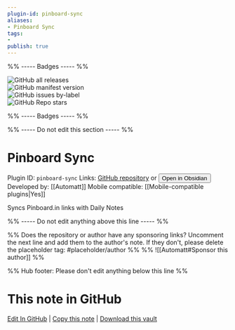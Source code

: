 ```yaml
---
plugin-id: pinboard-sync
aliases:
- Pinboard Sync
tags: 
- 
publish: true
---
```


%% ----- Badges ----- %%

![GitHub all releases](https://img.shields.io/github/downloads/Automatt/obsidian-pinboard-sync/total?color=573E7A&logo=github&style=for-the-badge)   
![GitHub manifest version](https://img.shields.io/github/manifest-json/v/Automatt/obsidian-pinboard-sync?color=573E7A&logo=github&style=for-the-badge)   
![GitHub issues by-label](https://img.shields.io/github/issues/Automatt/obsidian-pinboard-sync/help%20wanted?color=573E7A&logo=github&style=for-the-badge)   
![GitHub Repo stars](https://img.shields.io/github/stars/Automatt/obsidian-pinboard-sync?color=573E7A&logo=github&style=for-the-badge)

%% ----- Badges ----- %%

%% ----- Do not edit this section ----- %%

# Pinboard Sync

Plugin ID: `pinboard-sync`
Links: [GitHub repository](https://github.com/Automatt/obsidian-pinboard-sync) or [<button id=HH>Open in Obsidian</button>](obsidian://show-plugin?id=pinboard-sync)
Developed by: [[Automatt]]
Mobile compatible: [[Mobile-compatible plugins|Yes]]

Syncs Pinboard.in links with Daily Notes

%% ----- Do not edit anything above this line ----- %% 

%% Does the repository or author have any sponsoring links? Uncomment the next line and add them to the author's note. If they don't, please delete the placeholder tag: #placeholder/author %%
%% ![[Automatt#Sponsor this author]] %%

%% Hub footer: Please don't edit anything below this line %%

# This note in GitHub

<span class="git-footer">[Edit In GitHub](https://github.dev/obsidian-community/obsidian-hub/blob/main/02%20-%20Community%20Expansions/02.05%20All%20Community%20Expansions/Plugins/pinboard-sync.md "git-hub-edit-note") | [Copy this note](https://raw.githubusercontent.com/obsidian-community/obsidian-hub/main/02%20-%20Community%20Expansions/02.05%20All%20Community%20Expansions/Plugins/pinboard-sync.md "git-hub-copy-note") | [Download this vault](https://github.com/obsidian-community/obsidian-hub/archive/refs/heads/main.zip "git-hub-download-vault") </span>
